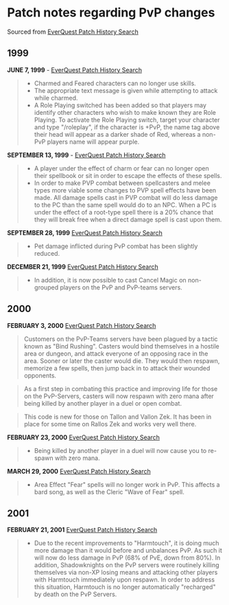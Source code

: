 # Patch notes regarding PvP changes

Sourced from [EverQuest Patch History Search](http://www.tski.co.jp/baldio/patch/)

## 1999

**JUNE 7, 1999** - [EverQuest Patch History Search](http://www.tski.co.jp/baldio/patch/19990607.html)

> * Charmed and Feared characters can no longer use skills.
> * The appropriate text message is given while attempting to attack while charmed.
> * A Role Playing switched has been added so that players may identify other characters who wish to make known they are Role Playing. To activate the Role Playing switch, target your character and type "/roleplay", if the character is +PvP, the name tag above their head will appear as a darker shade of Red, whereas a non-PvP players name will appear purple.

**SEPTEMBER 13, 1999** - [EverQuest Patch History Search](http://www.tski.co.jp/baldio/patch/19990913.html)

> * A player under the effect of charm or fear can no longer open their spellbook or sit in order to escape the effects of these spells.
> * In order to make PVP combat between spellcasters and melee types more viable some changes to PVP spell effects have been made. All damage spells cast in PVP combat will do less damage to the PC than the same spell would do to an NPC. When a PC is under the effect of a root-type spell there is a 20% chance that they will break free when a direct damage spell is cast upon them.

**SEPTEMBER 28, 1999** [EverQuest Patch History Search](http://www.tski.co.jp/baldio/patch/19990928.html)

> * Pet damage inflicted during PvP combat has been slightly reduced.

**DECEMBER 21, 1999** [EverQuest Patch History Search](http://www.tski.co.jp/baldio/patch/19991221.html)

> * In addition, it is now possible to cast Cancel Magic on non-grouped players on the PvP and PvP-teams servers.

## 2000

**FEBRUARY 3, 2000** [EverQuest Patch History Search](http://www.tski.co.jp/baldio/patch/20000203.html)

> Customers on the PvP-Teams servers have been plagued by a tactic known as "Bind Rushing". Casters would bind themselves in a hostile area or dungeon, and attack everyone of an opposing race in the area. Sooner or later the caster would die. They would then respawn, memorize a few spells, then jump back in to attack their wounded opponents.

>As a first step in combating this practice and improving life for those on the PvP-Servers, casters will now respawn with zero mana after being killed by another player in a duel or open combat.

>This code is new for those on Tallon and Vallon Zek. It has been in place for some time on Rallos Zek and works very well there.

**FEBRUARY 23, 2000** [EverQuest Patch History Search](http://www.tski.co.jp/baldio/patch/20000223.html)

> * Being killed by another player in a duel will now cause you to re-spawn with zero mana.

**MARCH 29, 2000** [EverQuest Patch History Search](http://www.tski.co.jp/baldio/patch/20000329.html)

> * Area Effect "Fear" spells will no longer work in PvP. This affects a bard song, as well as the Cleric "Wave of Fear" spell.

## 2001

**FEBRUARY 21, 2001** [EverQuest Patch History Search](http://www.tski.co.jp/baldio/patch/20010221a.html)

> * Due to the recent improvements to "Harmtouch", it is doing much more damage than it would before and unbalances PvP. As such it will now do less damage in PvP (68% of PvE, down from 80%). In addition, Shadowknights on the PvP servers were routinely killing themselves via non-XP losing means and attacking other players with Harmtouch immediately upon respawn. In order to address this situation, Harmtouch is no longer automatically "recharged" by death on the PvP Servers.

